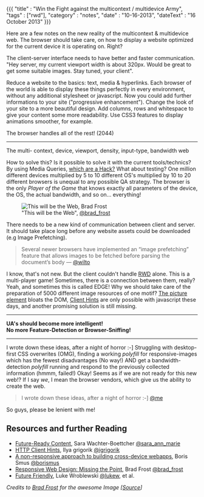 {{{
    "title"    : "Win the Fight against the multicontext / multidevice Army",
    "tags"     : ["rwd"],
    "category" : "notes",
    "date"     : "10-16-2013",
    "dateText" : "16 October 2013"
}}}

Here are a few notes on the new reality of the multicontext & multidevice web. The browser should take care, on how to display a website optimized for the current device it is operating on. Right?

<!--more-->

The client-server interface needs to have better and faster communication. "Hey server, my current viewport width is about 320px. Would be great to get some suitable images. Stay tuned, your client".

Reduce a website to the basics: text, media & hyperlinks. Each browser of the world is able to display these things perfectly in every environment, without any additional stylesheet or javascript.
Now you could add further informations to your site ("progressive enhancement"). Change the look of your site to a more beautiful design. Add columns, rows and whitespace to give your content some more readability.
Use CSS3 features to display animations smoother, for example.

The browser handles all of the rest! (2044)

---

The multi- context, device, viewport, density, input-type, bandwidth web<br>

How to solve this? Is it possible to solve it with the current tools/technics? By using Media Queries, [which are a Hack?](http://ianstormtaylor.com/media-queries-are-a-hack/) What about testing? One million different devices multiplied by 5 to 10 different OS's multiplied by 10 to 20 different browsers is unequal to any possible QA strategy.
The browser is the only *Player of the Game* that knows exactly all parameters of the device, the OS, the actual bandwidth, and so on... everything!

<figure>
  <img src="/gfx/this-will-be-the-web.png" alt="This will be the Web, Brad Frost">
  <figcaption>
    "This will be the Web", <a href="https://twitter.com/brad_frost">@brad_frost</a>
  </figcaption>
</figure>

There needs to be a new kind of communication between client and server. It should take place long before any website assets could be downloaded (e.g Image Prefetching).

> Several newer browsers have implemented an “image prefetching” feature that allows images to be fetched before parsing the document’s body — [@wilto](https://twitter.com/wilto)

I know, that's not new. But the client couldn't handle [RWD](http://alistapart.com/article/responsive-web-design) alone. This is a multi-player game! Sometimes, there is a connection between them, really? Yeah, and sometimes this is called EDGE!
Why we should take care of the preparation of 5000 different image resources of one motif?  [The picture element](http://www.w3.org/TR/html-picture-element/) bloats the DOM, [Client Hints](https://github.com/igrigorik/http-client-hints) are only possible with javascript these days, and another promising solution is still missing.

---

**UA's should become more intelligent!**<br>
**No more Feature-Detection or Browser-Sniffing!**

---

I wrote down these ideas, after a night of horror :-]
Struggling with desktop-first CSS overwrites (OMG), finding a working *polyfill* for responsive-images which has the fewest disadvantages (No way!) AND get a bandwidth-detection *polyfill* running and respond to the previously collected information (hmmm, failed!)
Okay! Seems as if we are not ready for this new web!? If I say *we*, I mean the browser vendors, which give us the ability to create the web.

> I wrote down these ideas, after a night of horror :-] [@me](http://twitter.com/ixisio)

So guys, please be lenient with me!


## Resources and further Reading

* [Future-Ready Content](http://alistapart.com/article/future-ready-content), Sara Wachter-Boettcher [@sara_ann_marie](https://twitter.com/sara_ann_marie)
* [HTTP Client Hints](http://tools.ietf.org/html/draft-grigorik-http-client-hints-00), Ilya grigorik [@igrigorik](https://twitter.com/igrigorik)
* [A non-responsive approach to building cross-device webapps](http://www.html5rocks.com/en/mobile/cross-device/), Boris Smus [@borismus](https://twitter.com/borismus)
* [Responsive Web Design: Missing the Point](http://bradfrostweb.com/blog/web/responsive-web-design-missing-the-point/), Brad Frost [@brad_frost](https://twitter.com/brad_frost)
* [Future Friendly](http://futurefriend.ly/), Luke Wroblewski [@lukew](https://twitter.com/lukew), et al.

*Credits to [Brad Frost](https://twitter.com/brad_frost) for the awesome Image [[Source](http://bradfrostweb.com/blog/post/this-is-the-web/)]*




